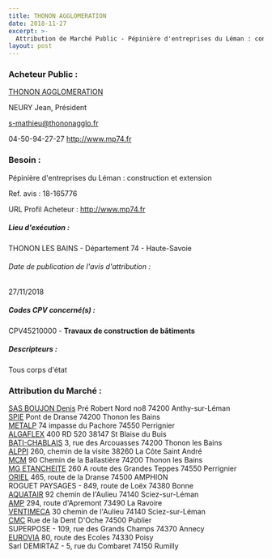 ```yaml
---
title: THONON AGGLOMERATION
date: 2018-11-27
excerpt: >-
  Attribution de Marché Public - Pépinière d'entreprises du Léman : construction et extension
layout: post
---
```


### Acheteur Public : 
<a href="/acheteur-32/siren-200067551"> THONON AGGLOMERATION</a><br/>

NEURY Jean, Président

s-mathieu@thononagglo.fr

04-50-94-27-27
http://www.mp74.fr
### Besoin :

Pépinière d'entreprises du Léman : construction et extension

Ref. avis : 18-165776

URL Profil Acheteur : http://www.mp74.fr

##### Lieu d'exécution :

THONON LES BAINS - Département 74 - Haute-Savoie

###### Date de publication de l'avis d'attribution : 
27/11/2018

##### Codes CPV concerné(s) :
CPV45210000 - **Travaux de construction de bâtiments** <br/>

##### Descripteurs :
Tous corps d'état <br/>

### Attribution du Marché :
<a href="/entreprise-259/siren-401086467"> SAS BOUJON Denis</a>    Pré Robert Nord no8 74200 Anthy-sur-Léman <br/>
<a href="/entreprise-254/siren-319060075"> SPIE</a>    Pont de Dranse 74200 Thonon les Bains <br/>
<a href="/entreprise-264/siren-499496032"> METALP</a>    74 impasse du Pachore 74550 Perrignier <br/>
<a href="/entreprise-253/siren-060500378"> ALGAFLEX</a>    400 RD 520 38147 St Blaise du Buis <br/>
<a href="/entreprise-271/siren-829776087"> BATI-CHABLAIS</a>    3, rue des Arcouasses 74200 Thonon les Bains <br/>
<a href="/entreprise-266/siren-528568843"> ALPPI</a>    260, chemin de la visite 38260 La Côte Saint André <br/>
<a href="/entreprise-265/siren-510244692"> MCM</a>    90 Chemin de la Ballastière 74200 Thonon les Bains <br/>
<a href="/entreprise-264/siren-491152955"> MG ETANCHEITE</a>    260 A route des Grandes Teppes 74550 Perrignier <br/>
<a href="/entreprise-261/siren-428789622"> ORIEL</a>    465, route de la Dranse 74500 AMPHION <br/>
ROGUET PAYSAGES - 849, route de Loëx 74380 Bonne <br/>
<a href="/entreprise-264/siren-491385209"> AQUATAIR</a>    92 chemin de l'Aulieu 74140 Sciez-sur-Léman <br/>
<a href="/entreprise-262/siren-449664341"> AMP</a>    294, route d'Apremont 73490 La Ravoire <br/>
<a href="/entreprise-254/siren-315144535"> VENTIMECA</a>    30 chemin de l'Aulieu 74140 Sciez-sur-Léman <br/>
<a href="/entreprise-272/siren-887686723"> CMC</a>    Rue de la Dent D'Oche 74500 Publier <br/>
SUPERPOSE - 109, rue des Grands Champs 74370 Annecy <br/>
<a href="/entreprise-260/siren-414629162"> EUROVIA</a>    80, route des Ecoles 74330 Poisy <br/>
Sarl DEMIRTAZ - 5, rue du Combaret 74150 Rumilly <br/>
